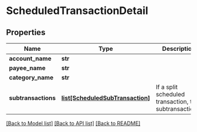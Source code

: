 # ScheduledTransactionDetail

## Properties
Name | Type | Description | Notes
------------ | ------------- | ------------- | -------------
**account_name** | **str** |  | 
**payee_name** | **str** |  | 
**category_name** | **str** |  | 
**subtransactions** | [**list[ScheduledSubTransaction]**](ScheduledSubTransaction.md) | If a split scheduled transaction, the subtransactions. | 

[[Back to Model list]](../README.md#documentation-for-models) [[Back to API list]](../README.md#documentation-for-api-endpoints) [[Back to README]](../README.md)


